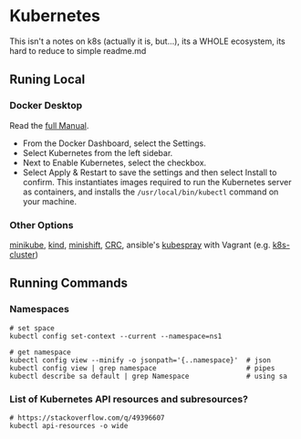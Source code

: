 <!-- weight: 2 -->

# Kubernetes

<div class="alert alert-primary" role="alert">
This isn't a notes on k8s (actually it is, but...), its a WHOLE ecosystem, its hard to reduce to simple readme.md
</div>

## Runing Local

### Docker Desktop

Read the [full Manual](https://docs.docker.com/desktop/kubernetes/).

- From the Docker Dashboard, select the Settings.
- Select Kubernetes from the left sidebar.
- Next to Enable Kubernetes, select the checkbox.
- Select Apply & Restart to save the settings and then select Install to confirm. This instantiates images required to run the Kubernetes server as containers, and installs the `/usr/local/bin/kubectl` command on your machine.

### Other Options

[minikube](local/readme.md#minikube), [kind](kind/readme.md#kind), [minishift](https://github.com/minishift/minishift), [CRC](https://github.com/crc-org/crc), ansible's [kubespray](https://github.com/kubernetes-sigs/kubespray) with Vagrant (e.g. [k8s-cluster](https://github.com/butuzov/k8s-cluster))

## Running Commands

### Namespaces

```
# set space
kubectl config set-context --current --namespace=ns1

# get namespace
kubectl config view --minify -o jsonpath='{..namespace}'  # json
kubectl config view | grep namespace                      # pipes
kubectl describe sa default | grep Namespace              # using sa
```

### List of Kubernetes API resources and subresources?

```shell
# https://stackoverflow.com/q/49396607
kubectl api-resources -o wide
```
